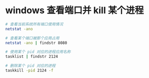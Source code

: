 # windows 查看端口并 kill 某个进程

```bash
# 查看当前系统所有端口使用情况
netstat -ano

# 查看某个端口被那个应用占用
netstat -ano | findstr 8080

# 使用某个 pid 对应的进程应用名称
tasklist | findstr 2124

# 删除某个 pid 对应的进程
taskkill -pid 2124 -f
```